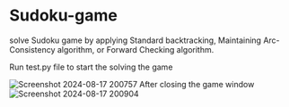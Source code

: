 # Sudoku-game
solve Sudoku game by applying Standard backtracking, Maintaining Arc- Consistency algorithm, or Forward Checking algorithm.

Run test.py file to start the solving the game 

![Screenshot 2024-08-17 200757](https://github.com/user-attachments/assets/3eb723de-8a07-4af1-a1c1-c3ab745fbe28)
After closing the game window 
![Screenshot 2024-08-17 200904](https://github.com/user-attachments/assets/49d63688-42bd-4d6b-94d4-548b3647ded6)

